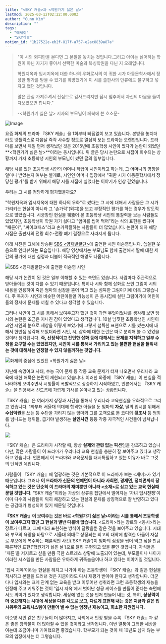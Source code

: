 ```yaml
---
title: "<SKY 캐슬>과 <학원가기 싫은 날>"
lastmod: 2025-03-12T02:22:00.000Z
author: "Gunn Kim"
description: ""
tags:
  - "에세이"
  - "SKY캐슬"
notion_id: "1b27522e-eb2f-817f-a757-e2ac8839a87a"
---
```


> "이 시의 외피만을 본다면 그 본질을 놓치는 것입니다.그리고 아이는 싫어하는 학원이 아닌 자기가 좋아서 선택한 미술과 복싱학원을 다닌 지 오래입니다.
>
> 학원지옥과 입시지옥에 대한 하나의 우화로서의 이 귀한 시가 아동문학사에서 정당한 평가를 받을 수 있기를 희망했기에 이 시를 출판사의 만류에도 불구하고 넣자고 했던 것입니다.
>
> 많은 관심 가져주셔서 진심으로 감사드리지만 잠시 멈추어서 자신의 마음을 들여다보았으면 합니다."
>
> \-<학원가기 싫은 날> 저자의 부모님이 페북에 쓴 호소문-

![Image](https://i.imgur.com/Z5GkHd5.png)

요즘 화제의 드라마 『SKY 캐슬』을 1회부터 빠짐없이 보고 있습니다. 본방을 놓치더라도 넷플릭스로 다음날 즉각 사수할 정도로 열심히 보는 드라마는 오랜만입니다. 드라마를 보면서 제일 먼저 생각났던 것은 2015년에 초등학생 시인이 썼다가 논란이 되었던 **<학원가기 싫은 날>**이라는 동시입니다. 위 글은 당시 논란으로 시집이 회수되는 상황까지 가자 초등학생 시인의 부모님이 썼던 글의 일부입니다.

해당 시를 썼던 초등학생 시인의 어머니 직업이 시인이라고 하는데, 그 어머니의 영향을 얼마나 받았는지 여부는 별개로, 시인인 어머니 입장에서 "귀한 시가 아동문학사에서 정당한 평가"를 받기 위해서 해당 시를 시집에 실었다는 이야기가 인상 깊었습니다.

우리는 그 시를 정당하게 평가했을까요?

"학원지옥과 입시지옥에 대한 하나의 우화"로 썼다는 그 시에 대해서 사람들은 그 시가 가리키는 현실이 아니라 그 '손가락'(외피)을 보고 부정적인 평가를 하는 경우가 압도적으로 많았습니다. 시궁창인 현실을 꿰뚫어 본 초등학생 시인의 통찰력을 보는 사람들도 있었지만, 초등학생이 학원 가기 싫다고 "엄마를 씹어 먹어"라는 식의 표현을 썼다며 "패륜아", "싸이코패스"라고 손가락질하는 사람들이 더 많았습니다. 논란이 되자 해당 시집은 출판사의 전량 회수-전량 폐기 결정으로 사라지게 됩니다.

아래 사진은 그해에 방송된 [SBS <영재발굴단>](http://allclip.sbs.co.kr/end.html?clipid=S01_22000136295)에 출연한 시인 이순영입니다. 씁쓸한 웃음으로 인터뷰하는 모습입니다. 해당 영상에서는 부모님도 함께 출연해서 딸에 대한 세간의 평가에 대한 심정과 더불어 적극적인 해명도 나옵니다.

![](2019-01-14-2019-01-14_픽픽002.png "SBS <영재발굴단>에 출연한 이순영 시인")

해당 시가 논란이 된 것은 일부 이해할 수 있는 측면도 있습니다. 사람마다 주관적으로 받아들이는 것이 다를 수 있기 때문입니다. 특히나 시와 함께 삽화로 쓰인 그림이 시의 내용을 인용하여 죽은 엄마의 심장을 뜯어 먹고 있는 섬뜩한 그림이기에 더욱 그렇습니다. 주 독자가 시인과 비슷한 어린이들일 가능성이 큰 동시집에 실린 그림이기에 어린이들의 정서에 문제를 끼칠 수 있다고 생각할 수 있습니다.

그러나 시인이 그 시를 통해서 보여주고자 했던 것이 과연 무엇이었나를 생각해 보면 당시의 논란은 조금은 지나친 감이 있었다고 생각합니다. 10살 남짓한 초등학생인 시인이 과연 시인의 눈으로 세상을 어떻게 보았기에 그렇게 섬뜩한 표현으로 시를 썼는지에 대해서 한번쯤 생각해 보았더라면 시인, 시, 삽화에 대한 논란은 따로 분리해 볼 수 있었을 것이라 생각됩니다. **즉, 선정적이고 잔인한 삽화 등에 대해서는 문제를 지적하고 일부 수정을 요구할 수는 있었겠지만, 시인이 시를 통해서 가리키고 있는 불편한 현실을 들춰내는 것에 대해서는 인정할 수 있지 않을까하는 것입니다.**

![](2019-01-14-2015051102130_0.jpg "화제의 중심에 있었던 <학원가기 싫은 날>")

지난해 숙명여고 사태, 수능 국어 문제 등 각종 교육 문제가 터져 나오면서 우리나라 교육에 대한 해묵은 논란이 재현되고 있습니다. 이러한 와중에 『SKY 캐슬』이 현실을 적나라하게 보여주면서 시청률이 폭발적으로 상승하기 시작하였고, 언론에서는 『SKY 캐슬』을 인용해서 신드롬에 가깝게 기사를 쏟아내고 있는 상황입니다.

『SKY 캐슬』은 여러가지 상징과 사건을 통해서 우리나라 교육현실을 우화적으로 그리고 있습니다. 1화부터 서울대 의대에 합격한 아들을 둔 엄마의 **자살**, 딸의 입시를 위해서 **수십억원**을 쓰는 등 수단을 가리지 않는 엄마와 그를 고객으로 둔 코디의 **뒷조사** 등 범죄를 넘나드는 행위들, 급기야 발생하는 **살인사건** 등등 각종 자극적인 사건들이 넘쳐납니다.

![](2019-01-14-2019-01-14_픽픽003.png)

『SKY 캐슬』은 드라마가 시작할 때, 항상 **실제와 관련 없는 픽션**임을 강조하고 있습니다만, 많은 사람들이 이 드라마가 우리나라 교육 현실을 충분히 잘 보여주고 있다고 생각하고 있습니다. 언론에서 이 드라마와 교육문제를 대서특필하고 있는 이유가 바로 그것의 단적인 예입니다.

사람들이 『SKY 캐슬』에 열광하는 것은 기본적으로 이 드라마가 보는 <재미>가 있기 때문입니다. 그러나 **이 드라마가 신문의 연예면이 아니라 사회면, 경제면, 정치면까지 장식하고 있는 것은 단순히 이 드라마의 재미뿐만 아니라 <소재>로 삼고 있는 교육 현실때문일 것입니다.** "SKY 캐슬"이라는 가상의 상류층 집단에서 벌어지는 '자녀 입시전쟁'이 이미 다수의 사람들이 익히 체감하고 있는 현실의 문제를 상징적으로 잘 반영하고 있다는 공감대가 형성되어 있기 때문일 것입니다.

**『SKY 캐슬』이 보여주는 것은 바로 <학원가기 싫은 날>이라는 시를 통해서 초등학생이 보여주고자 했던 그 현실과 별반 다를바 없습니다.** <드라마>라는 장르와 <동시>라는 장르가 다르고, 그에 따라 표현하는 방식이 달랐을뿐 같은 것을 보여주고 있습니다. 시대와 부모의 욕망을 바탕으로 서울대 의대로 상징되는 최고의 대학에 합격한 아들이 자살로 부모에게 복수하는 패륜적인 사건('SKY 캐슬')이 엄마의 심장을 씹어 먹고 싶을 만큼 패륜적인 표현('학원가기 싫은 날')으로 달리 구현되고 있을 뿐인 것입니다. 자식들은 '패륜'을 저지르고 싶을 만큼 극한 스트레스 상황에 노출되어 있는데, 부모들이나 나아가 이러한 시스템을 만든 사람들은 우아하게 귀족놀음이나 하고 있다는 이야기일 것입니다.

'입시 지옥'이라는 현실을 헤치고 나가야 하는 초등학생이 『SKY 캐슬』과 같은 현실을 직시하고 본질을 드러낸 것은 지금이라도 다시 재평가 받아야 한다고 생각합니다. 더군다나 입시와는 크게 관계 없는 교육을 받고 이루어낸 성취라면 그런 초등학생의 재능을 인정해 주고 키워주는 것이 '입시 지옥'에서 벗어난 성공 케이스를 만들어 준다는 측면에서도 의미가 있다고 생각합니다. 세상에 없는 것을 먼저 만들어 내는 것, 특히, **상상력이 더 중요해지는 시대에 세상을 다른 각도로 보고, 다르게 표현해 내는 것은 지금과 같은 입시위주의 교육시스템이 만들어 낼 수 없는 엄청난 재능이고, 희소한 자원입니다.**

이순영 시인 같은 친구들이 더 많아지고, 사회에서 인정 받을 수록 『SKY 캐슬』과 같은 좋은 창작물이 더 많아질 수 있을 것이라고 생각됩니다. 이번 열풍이 그러한 세상을 여는데 조금이나마 기여했으면 좋겠습니다. 학부모가 되는 것이 채 10년도 남지 않는 부모의 입장에서는 더 그렇습니다.

